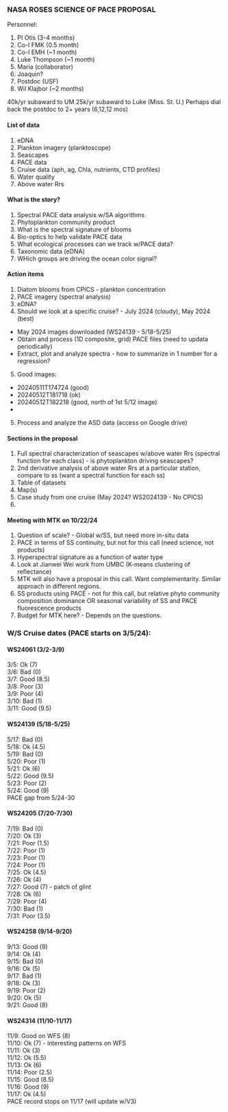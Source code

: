 ### NASA ROSES SCIENCE OF PACE PROPOSAL

Personnel:
1. PI Otis (3-4 months)
2. Co-I FMK (0.5 month)
3. Co-I EMH (~1 month)
4. Luke Thompson (~1 month)
5. Maria (collaborator)
6. Joaquin?
7. Postdoc (USF)
8. Wil Klajbor (~2 months)

40k/yr subaward to UM
25k/yr subaward to Luke (Miss. St. U.)
Perhaps dial back the postdoc to 2+ years (6,12,12 mos)


#### List of data
1. eDNA
2. Plankton imagery (planktoscope)
3. Seascapes
4. PACE data
5. Cruise data (aph, ag, Chla, nutrients, CTD profiles)
6. Water quality
7. Above water Rrs


#### What is the story?
1. Spectral PACE data analysis w/SA algorithms
2. Phytoplankton community product
3. What is the spectral signature of blooms
4. Bio-optics to help validate PACE data
5. What ecological processes can we track w/PACE data?
6. Taxonomic data (eDNA)
7. WHich groups are driving the ocean color signal?


#### Action items
1. Diatom blooms from CPICS - plankton concentration
2. PACE imagery (spectral analysis)
3. eDNA?
4. Should we look at a specific cruise? - July 2024 (cloudy), May 2024 (best)
 - May 2024 images downloaded (WS24139 - 5/18-5/25)
 - Obtain and process (1D composite, grid) PACE files (need to updata periodically)
 - Extract, plot and analyze spectra - how to summarize in 1 number for a regression?
5. Good images:
 - 20240511T174724 (good)
 - 20240512T181718 (ok)
 - 20240512T182218 (good, north of 1st 5/12 image)
 - 

5. Process and analyze the ASD data (access on Google drive)

#### Sections in the proposal
1. Full spectral characterization of seascapes w/above water Rrs (spectral function for each class) - is phytoplankton driving seascapes?
2. 2nd derivative analysis of above water Rrs at a particular station, compare to ss (want a spectral function for each ss)
3. Table of datasets
4. Map(s)
5. Case study from one cruise (May 2024? WS2024139 - No CPICS)
6. 

#### Meeting with MTK on 10/22/24
1. Question of scale? - Global w/SS, but need more in-situ data
2. PACE in terms of SS continuity, but not for this call (need science, not products)
3. Hyperspectral signature as a function of water type
4. Look at Jianwei Wei work from UMBC (K-means clustering of reflectance)
5. MTK will also have a proposal in this call. Want complementarity. Similar approach in different regions.
6. SS products using PACE - not for this call, but relative phyto community composition dominance OR seasonal variability of SS and PACE fluorescence products
7. Budget for MTK here? - Depends on the questions.

### W/S Cruise dates (PACE starts on 3/5/24):
#### WS24061 (3/2-3/9) 
3/5: Ok (7)  
3/6: Bad (0)  
3/7: Good (8.5)  
3/8: Poor (3)  
3/9: Poor (4)  
3/10: Bad (1)  
3/11: Good (9.5)  

#### WS24139 (5/18-5/25) 
5/17: Bad (0)  
5/18: Ok (4.5)  
5/19: Bad (0)  
5/20: Poor (1)  
5/21: Ok (6)  
5/22: Good (9.5)  
5/23: Poor (2)  
5/24: Good (9)  
PACE gap from 5/24-30  

#### WS24205 (7/20-7/30)  
7/19: Bad (0)  
7/20: Ok (3)  
7/21: Poor (1.5)  
7/22: Poor (1)  
7/23: Poor (1)  
7/24: Poor (1)  
7/25: Ok (4.5)  
7/26: Ok (4)  
7/27: Good (7) - patch of glint  
7/28: Ok (6)  
7/29: Poor (4)  
7/30: Bad (1)  
7/31: Poor (3.5)  

#### WS24258 (9/14-9/20)  
9/13: Good (9)  
9/14: Ok (4)  
9/15: Bad (0)  
9/16: Ok (5)  
9/17: Bad (1)  
9/18: Ok (3)  
9/19: Poor (2)  
9/20: Ok (5)  
9/21: Good (8)  

#### WS24314 (11/10-11/17)  
11/9: Good on WFS (8)  
11/10: Ok (7) - interesting patterns on WFS  
11/11: Ok (3)  
11/12: Ok (5.5)  
11/13: Ok (6)  
11/14: Poor (2.5)  
11/15: Good (8.5)  
11/16: Good (9)  
11/17: Ok (4.5)  
PACE record stops on 11/17 (will update w/V3)  


